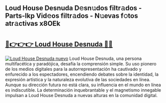 ## Loud House Desnuda D𝚎sn𝚞dos filtr𝚊dos - Parts-lkp Vid𝚎os filtr𝚊dos - N𝚞evas f𝚘tos atr𝚊ctivas x8OEk

# <h2><a href="http://mb56es.tromn.icu/?c=Loud+House+Desnuda">🔗👉👉👉 Loud House Desnuda 🔗🔗</a></h2>

[![Loud House Desnuda nuevo](https://i.imgur.com/pEAQMta.gif)](http://mb56es.tromn.icu/?c=Loud+House+Desnuda)
Loud House Desnuda, una persona multifacética y paradójica, desafía la comprensión simple. Su uso pionero de los medios digitales para la autorrepresentación ha cautivado y enfurecido a los espectadores, encendiendo debates sobre la identidad, la expresión artística y la naturaleza evolutiva de las sociedades en línea. Aunque su dirección futura no está clara, su influencia en el mundo en línea es indiscutible. La determinación inquebrantable y el magnetismo innegable impulsan a Loud House Desnuda a nuevas alturas en la comunidad digital.
